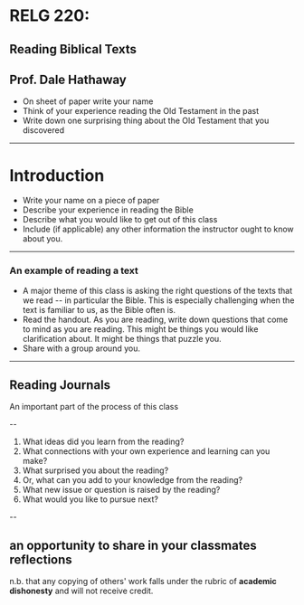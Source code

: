 # RELG 220: 

## Reading Biblical Texts

Prof. Dale Hathaway
---------------------
- On sheet of paper write your name
- Think of your experience reading the Old Testament in the past
- Write down one surprising thing about the Old Testament that you discovered

---

#  Introduction

- Write your name on a piece of paper
- Describe your experience in reading the Bible
- Describe what you would like to get out of this class
- Include (if applicable) any other information the instructor  ought to know about you.

---
### An example of reading a text

- A major theme of this class is asking the right questions of the texts that we read -- in particular the Bible. This is especially challenging when the text is familiar to us, as the Bible often is.
- Read the handout. As you are reading, write down questions that come to mind as you are reading. This might be things you would like clarification about. It might be things that puzzle you.
- Share with a group around you.

---

## Reading Journals

An important part of the process of this class

--


1. What ideas did you learn from the reading? 
2. What connections with your own experience and learning can you make?
3. What surprised you about the reading? 
4. Or, what can you add to your knowledge from the reading?
5. What new issue or question is raised by the reading? 
6. What would you like to pursue next?

--

## an opportunity to share in your classmates reflections

n.b. that any copying of others' work falls under the rubric of **academic dishonesty** and will not receive credit.
